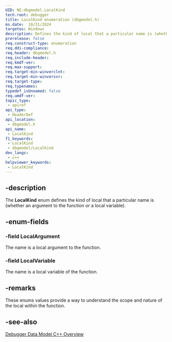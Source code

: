 ```yaml
---
UID: NE:dbgmodel.LocalKind
tech.root: debugger
title: LocalKind enumeration (dbgmodel.h)
ms.date:  10/31/2024
targetos: Windows
description: Defines the kind of local that a particular name is (whether an argument to the function or a local variable).  
prerelease: false
req.construct-type: enumeration
req.ddi-compliance: 
req.header: dbgmodel.h
req.include-header: 
req.kmdf-ver: 
req.max-support: 
req.target-min-winverclnt: 
req.target-min-winversvr: 
req.target-type: 
req.typenames: 
typedef_isUnnamed: false
req.umdf-ver: 
topic_type:
 - apiref
api_type:
 - HeaderDef
api_location:
 - dbgmodel.h
api_name:
 - LocalKind
f1_keywords:
 - LocalKind
 - dbgmodel/LocalKind
dev_langs:
 - c++
helpviewer_keywords:
 - LocalKind
---
```


## -description
   
The **LocalKind** enum defines the kind of local that a particular name is (whether an argument to the function or a local variable).  
   
## -enum-fields  
   
### -field LocalArgument  
   
The name is a local argument to the function.  
   
### -field LocalVariable  
   
The  name is a local variable of the function.  
   
## -remarks  
   
These enums values provide a way to understand the scope and nature of the local within the function. 


## -see-also

[Debugger Data Model C++ Overview](/windows-hardware/drivers/debugger/data-model-cpp-overview)
